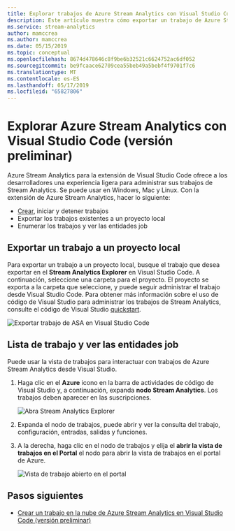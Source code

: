 ```yaml
---
title: Explorar trabajos de Azure Stream Analytics con Visual Studio Code (versión preliminar)
description: Este artículo muestra cómo exportar un trabajo de Azure Stream Analytics a un proyecto local, la lista de trabajos y las entidades job de la vista.
ms.service: stream-analytics
author: mamccrea
ms.author: mamccrea
ms.date: 05/15/2019
ms.topic: conceptual
ms.openlocfilehash: 8674d478646c8f9be6b32521c6624752ac6df052
ms.sourcegitcommit: be9fcaace62709cea55beb49a5bebf4f9701f7c6
ms.translationtype: MT
ms.contentlocale: es-ES
ms.lasthandoff: 05/17/2019
ms.locfileid: "65827806"
---
```

# <a name="explore-azure-stream-analytics-with-visual-studio-code-preview"></a>Explorar Azure Stream Analytics con Visual Studio Code (versión preliminar)

Azure Stream Analytics para la extensión de Visual Studio Code ofrece a los desarrolladores una experiencia ligera para administrar sus trabajos de Stream Analytics. Se puede usar en Windows, Mac y Linux. Con la extensión de Azure Stream Analytics, hacer lo siguiente:

- [Crear](quick-create-vs-code.md), iniciar y detener trabajos
- Exportar los trabajos existentes a un proyecto local
- Enumerar los trabajos y ver las entidades job

## <a name="export-a-job-to-a-local-project"></a>Exportar un trabajo a un proyecto local

Para exportar un trabajo a un proyecto local, busque el trabajo que desea exportar en el **Stream Analytics Explorer** en Visual Studio Code. A continuación, seleccione una carpeta para el proyecto. El proyecto se exporta a la carpeta que seleccione, y puede seguir administrar el trabajo desde Visual Studio Code. Para obtener más información sobre el uso de código de Visual Studio para administrar los trabajos de Stream Analytics, consulte el código de Visual Studio [quickstart](quick-create-vs-code.md).

![Exportar trabajo de ASA en Visual Studio Code](./media/vscode-explore-jobs/export-job.png)

## <a name="list-job-and-view-job-entities"></a>Lista de trabajo y ver las entidades job

Puede usar la vista de trabajos para interactuar con trabajos de Azure Stream Analytics desde Visual Studio.


1. Haga clic en el **Azure** icono en la barra de actividades de código de Visual Studio y, a continuación, expanda **nodo Stream Analytics**. Los trabajos deben aparecer en las suscripciones.

   ![Abra Stream Analytics Explorer](./media/vscode-explore-jobs/open-explorer.png)

2. Expanda el nodo de trabajos, puede abrir y ver la consulta del trabajo, configuración, entradas, salidas y funciones. 

3. A la derecha, haga clic en el nodo de trabajos y elija el **abrir la vista de trabajos en el Portal** el nodo para abrir la vista de trabajos en el portal de Azure.

   ![Vista de trabajo abierto en el portal](./media/vscode-explore-jobs/open-job-view.png)

## <a name="next-steps"></a>Pasos siguientes

* [Crear un trabajo en la nube de Azure Stream Analytics en Visual Studio Code (versión preliminar)](quick-create-vs-code.md)
